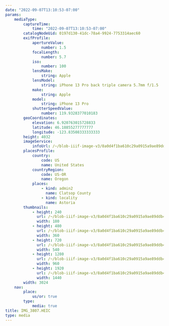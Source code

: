 ```yaml
---
date: "2022-09-07T13:10:53-07:00"
params:
    mediaType:
        captureTime:
            time: "2022-09-07T13:10:53-07:00"
        catalogNodeUid: 0197d130-41dc-78a4-9924-7753314aec60
        exifProfile:
            apertureValue:
                number: 1.5
            focalLength:
                number: 5.7
            iso:
                number: 100
            lensMake:
                string: Apple
            lensModel:
                string: iPhone 13 Pro back triple camera 5.7mm f/1.5
            make:
                string: Apple
            model:
                string: iPhone 13 Pro
            shutterSpeedValue:
                number: 119.9328377010183
        geoCoordinates:
            elevation: 6.920763015728833
            latitude: 46.18855277777777
            longitude: -123.83508333333333
        height: 4032
        imageService:
            infoUrl: /~/blob-iiif-image-v3/8a0d4f1ba610c29a0915a9ae89ddb4e70c160deeb939c8d8ecc95515840e8fa5/info.json
        placesProfile:
            country:
                code: US
                name: United States
            countryRegion:
                code: US-OR
                name: Oregon
            places:
                - kind: admin2
                  name: Clatsop County
                - kind: locality
                  name: Astoria
        thumbnails:
            - height: 240
              url: /~/blob-iiif-image-v3/8a0d4f1ba610c29a0915a9ae89ddb4e70c160deeb939c8d8ecc95515840e8fa5/full/180%2C240/0/default.jpg
              width: 180
            - height: 480
              url: /~/blob-iiif-image-v3/8a0d4f1ba610c29a0915a9ae89ddb4e70c160deeb939c8d8ecc95515840e8fa5/full/360%2C480/0/default.jpg
              width: 360
            - height: 720
              url: /~/blob-iiif-image-v3/8a0d4f1ba610c29a0915a9ae89ddb4e70c160deeb939c8d8ecc95515840e8fa5/full/540%2C720/0/default.jpg
              width: 540
            - height: 1280
              url: /~/blob-iiif-image-v3/8a0d4f1ba610c29a0915a9ae89ddb4e70c160deeb939c8d8ecc95515840e8fa5/full/960%2C1280/0/default.jpg
              width: 960
            - height: 1920
              url: /~/blob-iiif-image-v3/8a0d4f1ba610c29a0915a9ae89ddb4e70c160deeb939c8d8ecc95515840e8fa5/full/1440%2C1920/0/default.jpg
              width: 1440
        width: 3024
    nav:
        place:
            us/or: true
        type:
            media: true
title: IMG_3807.HEIC
type: media
---
```

